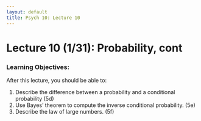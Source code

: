 ```yaml
---
layout: default
title: Psych 10: Lecture 10
---
```

# Lecture 10 (1/31): Probability, cont

### Learning Objectives:
After this lecture, you should be able to:
1. Describe the difference between a probability and a conditional probability (5d)
2. Use Bayes’ theorem to compute the inverse conditional probability. (5e)
3. Describe the law of large numbers. (5f)
